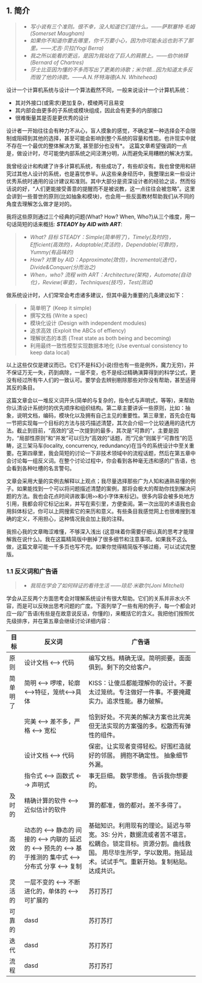 ## 1. 简介  

> 
> - *写小说有三个准则。很不幸，没人知道它们是什么。——萨默塞特·毛姆(Somerset Maugham)*  
> - *如果你不知道你要去哪里，你千万要小心，因为你可能永远也到不了那里。——尤吉·贝拉(Yogi Berra)*  
> - *我之所以能看的更远，是因为我站在了巨人的肩膀上。——伯尔纳铎(Bernard of Chartres)*  
> - *莎士比亚因为懂的不多而写出了更美的诗歌；米尔顿...因为知道太多反而毁了他的诗歌。——A.N.怀特海德(A.N. Whitehead)*    
>  

设计一个计算机系统与设计一个算法截然不同，一般来说设计一个计算机系统： 
- 其对外接口(或需求)更加复杂，模棱两可且易变  
- 其内部会由更多的子系统或模块组成，因此会有更多的内部接口  
- 很难衡量其是否是更优秀的设计  

设计者一开始往往会有种力不从心，盲人摸象的感觉，不确定某一种选择会不会限制或阻碍到其他的选择，甚至可能会影响到整个系统的容量和性能。也许现实中就不存在一个最优的整体解决方案, 甚至部分也没有*。 这篇文章希望强调的一点是，做设计时，尽可能使内部系统之间泾渭分明，从而避免采用糟糕的解决方案。 

我曾经设计和构建了许多计算机系统，有些成功了，有些却没有。我也曾使用和研究过其他人设计的系统，也是喜忧参半。从这些亲身经历中，我整理出来一些设计优秀系统时通用的设计建议和准则。其中大部分是资深设计者的经验之谈，然而俗话说的好，“人们更能接受善意的提醒而不是被说教，这一点往往会被忽略”。这里会讲到一些普世的原则(比如抽象和模块)，也会用一些反面教材帮助我们从不同的角度去理解怎么做才是对的。

我将这些原则通过三个经典的问题(What? How? When, Who?)从三个维度，用一句话简短的话来概括: __*STEADY by AID with ART*__:
> 
> - *What? 目标 STEADY：Simple(简单明了)，Timely(及时的)，Efficient(高效的)，Adaptable(灵活的)，Dependable(可靠的)，Yummy(有品味的)*  
> - *How? 对策 by AID：Approximate(效仿)，Incremental(迭代)，Divide&Conquer(分而治之)*  
> - *When，who? 流程 with ART：Architecture(架构)，Automate(自动化)，Review(审查)，Techniques(技巧)，Test(测试)*     
>  

做系统设计时，人们常常会考虑诸多建议，但其中最为重要的几条建议如下：
> - 简单明了 (Keep it simple)
> - 撰写文档 (Write a spec)
> - 模块化设计 (Design with independent modules)
> - 追求高效 (Exploit the ABCs of effiency)
> - 理解状态的本质 (Treat state as both being and becoming)
> - 利用最终一致性模型实现数据本地化 (Use eventual consistency to keep data local)

以上这些仅仅是建议而已。它们不是科幻小说(但也有一些是例外，魔力无穷)，并不保证万无一失，药到病除，一层不变，也不是经过精确演算得到的科学公式，更没有经过所有牛人们的一致认可。要学会去辨别剔除那些对你没有帮助，甚至适得其反的条目。

这篇文章会以一堆反义词开头(简单的与复杂的，指令式与声明式，等等)，来帮助你认清设计系统时的优先顺序和组织结构。第二章主要讲诉一些原则，比如：抽象，说明文档，编码，模块化以及拥有自己主见的重要性。第三章里，首先会在每一节把实现每一个目标的方法与技巧描述清楚，其次会介绍一个比较通用的迭代方法。截止到目前，“高效的”这一次提到的最多，其次是“可靠的”，主要是因为，“局部性原则”和“并发”可以归为“高效的”话题，而“冗余”则属于“可靠性”的范畴，这三架马车(locality, concurrency, redundancy)在当今的系统设计中至关重要。在第四章里，我会简短的讨论一下非技术领域中的流程话题，然后在第五章中会讨论每一组反义词。在整个讨论过程中，你会看到各种毫无违和感的广告语，也会看到各种吐槽的名言警句。

文章会采用大量的实例去解释以上观点；我尽量选择那些广为人知和通熟易懂的例子。如果能找到一个可以将问题描述清楚的案例，那将会极大的帮助你找到解决问题的方法。我也会花点时间讲故事(用`>>`和小字体来标记)。很多内容会被多处地方引用，我都会将它标记出来，并写在索引里，方便查阅。第一次出现的术语我也会用斜体标记，你可以上网搜索它的来历和意义。有些条目我感觉网上也很难搜到准确的定义，不用担心，这种情况我会加上我的注释。

我担心我的文章晦涩难懂，不够深入浅出 (这意味着你需要仔细认真的思考才能理解我在说什么)。我在这篇精简版中删掉了很多细节和注意事项。如果我不这么做，这篇文章可能一千多页也写不完。如果你觉得精简版不够过瘾，可以试试完整版。

### 1.1 反义词和广告语
>  
> - *我现在学会了如何辩证的看待生活 ——琼尼·米歇尔(Joni Mitchell)*  
>  

学会从正反两个方面思考会对理解系统设计有很大帮助。它们的关系并非水火不容，而是可以反映出思考问题的广度。下面列举了一些有用的例子，每一个都会对应一段广告语(有些是在故意说反话，你懂的)，来概括它的含义。我把他们按照优先级排序，并在第五章会继续讨论详细内容： 

| 目标 | 反义词 | 广告语 |
| --- | --- | --- |
| 原则 | 设计文档 <--> 代码| 编写文档。精确无误。简明扼要。面面俱到。剩下的交给客户。 | 
| 简单明了 | 简明 <--> 啰嗦，轮廓<-->特征，笼统<-->具体| KISS：让傻瓜都能理解你的设计。不要太过笼统。专注做好一件事。不要掩藏实力。追求性能。暴力破解。 | 
|  | 完美 <--> 差不多，严格 <--> 宽松| 恰到好处。不完美的解决方案也比完美但无法实现的方案强的多。松散而有弹性的组件。 |
|  | 设计文档 <--> 代码| 保密。让实现者变得轻松。好围栏造就好的邻居。 拥抱不确定性。 抽象细节外漏。|
|  | 指令式 <--> 函数式 <--> 声明式| 事无巨细。 数学思维。 告诉我你想要的。 |
| 及时的 | 精确计算的软件 <--> 近似估计的软件 | 算的都准，做的都对。差不多得了。 | 
| 高效的 | 动态的 <--> 静态的 间接的 <--> 内联的 延迟的 <--> 预先的 <--> 基于推测的 集中式 <--> 分布式 分享 <--> 复制 | 基础知识。利用现有的理论。延迟与带宽。3S: 分片，数据流或者苦不堪言。松耦合。锁定目标。资源分割。曲线救国。 用尽毕生所学，学以致用。拖延战术。试试手气。重新开始。复制粘贴。达成共识。 | 
| 灵活的 | 一层不变的 <--> 不断进化的，单体的  <--> 可扩展的 | 苏打苏打 | 
| 可靠的 | dasd | 苏打苏打 | 
| 迭代 | dasd | 苏打苏打 | 
| 流程 | dasd | 苏打苏打 | 